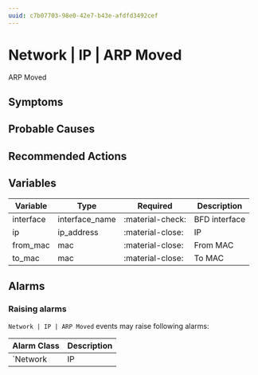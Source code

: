 ```yaml
---
uuid: c7b07703-98e0-42e7-b43e-afdfd3492cef
---
```

# Network | IP | ARP Moved

ARP Moved

## Symptoms

## Probable Causes

## Recommended Actions

## Variables

Variable | Type | Required | Description
--- | --- | --- | ---
interface | interface_name | :material-check: | BFD interface
ip | ip_address | :material-close: | IP
from_mac | mac | :material-close: | From MAC
to_mac | mac | :material-close: | To MAC

## Alarms

### Raising alarms

`Network | IP | ARP Moved` events may raise following alarms:

Alarm Class | Description
--- | ---
`Network | IP | ARP Moved` | dispose
